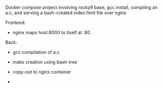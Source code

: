 Docker compose project involving rocky9 base, gcc install, compiling an a.c, and serving a bash-created index.html file over nginx

Frontend: 
- nginx maps host:8000 to itself at :80

Back:
- gcc compilation of a.c
- index creation using bash-tree
- copy-out to nginx container 

- 
